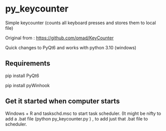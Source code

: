 # py_keycounter

Simple keycounter (counts all keyboard presses and stores them to local file)

Original from  : https://github.com/omad/KeyCounter

Quick changes to PyQt6 and works with python 3.10  (windows)


## Requirements


pip install PyQt6

pip install pyWinhook



## Get it started when computer starts

Windows + R  and taskschd.msc  to start task scheduler. (It might be nifty to add a .bat file (python py_keycounter.py ) , to add just that .bat file to scheduler.


